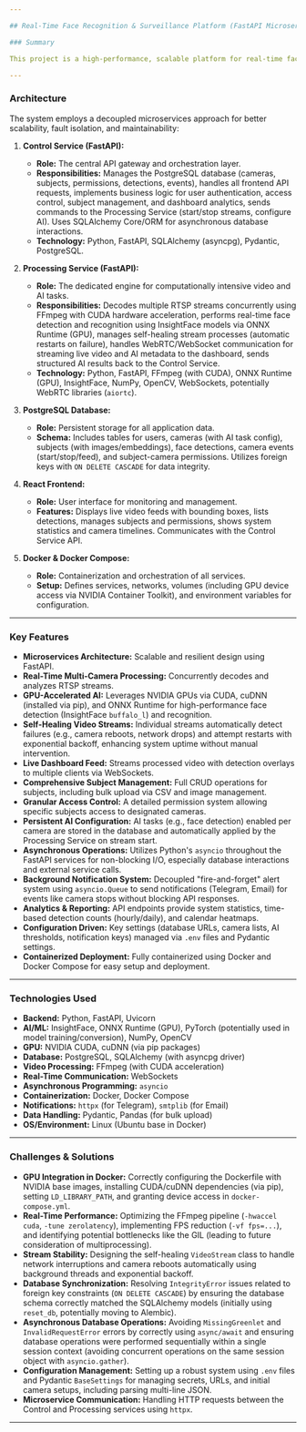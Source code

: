```yaml
---

## Real-Time Face Recognition & Surveillance Platform (FastAPI Microservices)

### Summary

This project is a high-performance, scalable platform for real-time face recognition across multiple IP camera streams, built using a modern microservices architecture with FastAPI and Docker. It features a web-based dashboard for live monitoring, subject management, access control, and data analytics. The system prioritizes efficiency through GPU acceleration (CUDA, ONNX Runtime) and resilience with self-healing video stream management and background notifications. This represents a complete rebuild and significant enhancement over a previous Flask-based system.

---
```


### Architecture

The system employs a decoupled microservices approach for better scalability, fault isolation, and maintainability:

1.  **Control Service (FastAPI):**
    * **Role:** The central API gateway and orchestration layer.
    * **Responsibilities:** Manages the PostgreSQL database (cameras, subjects, permissions, detections, events), handles all frontend API requests, implements business logic for user authentication, access control, subject management, and dashboard analytics, sends commands to the Processing Service (start/stop streams, configure AI). Uses SQLAlchemy Core/ORM for asynchronous database interactions.
    * **Technology:** Python, FastAPI, SQLAlchemy (asyncpg), Pydantic, PostgreSQL.

2.  **Processing Service (FastAPI):**
    * **Role:** The dedicated engine for computationally intensive video and AI tasks.
    * **Responsibilities:** Decodes multiple RTSP streams concurrently using FFmpeg with CUDA hardware acceleration, performs real-time face detection and recognition using InsightFace models via ONNX Runtime (GPU), manages self-healing stream processes (automatic restarts on failure), handles WebRTC/WebSocket communication for streaming live video and AI metadata to the dashboard, sends structured AI results back to the Control Service.
    * **Technology:** Python, FastAPI, FFmpeg (with CUDA), ONNX Runtime (GPU), InsightFace, NumPy, OpenCV, WebSockets, potentially WebRTC libraries (`aiortc`).

3.  **PostgreSQL Database:**
    * **Role:** Persistent storage for all application data.
    * **Schema:** Includes tables for users, cameras (with AI task config), subjects (with images/embeddings), face detections, camera events (start/stop/feed), and subject-camera permissions. Utilizes foreign keys with `ON DELETE CASCADE` for data integrity.

4.  **React Frontend:**
    * **Role:** User interface for monitoring and management.
    * **Features:** Displays live video feeds with bounding boxes, lists detections, manages subjects and permissions, shows system statistics and camera timelines. Communicates with the Control Service API.

5.  **Docker & Docker Compose:**
    * **Role:** Containerization and orchestration of all services.
    * **Setup:** Defines services, networks, volumes (including GPU device access via NVIDIA Container Toolkit), and environment variables for configuration.



---

### Key Features

* **Microservices Architecture:** Scalable and resilient design using FastAPI.
* **Real-Time Multi-Camera Processing:** Concurrently decodes and analyzes RTSP streams.
* **GPU-Accelerated AI:** Leverages NVIDIA GPUs via CUDA, cuDNN (installed via pip), and ONNX Runtime for high-performance face detection (InsightFace `buffalo_l`) and recognition.
* **Self-Healing Video Streams:** Individual streams automatically detect failures (e.g., camera reboots, network drops) and attempt restarts with exponential backoff, enhancing system uptime without manual intervention.
* **Live Dashboard Feed:** Streams processed video with detection overlays to multiple clients via WebSockets.
* **Comprehensive Subject Management:** Full CRUD operations for subjects, including bulk upload via CSV and image management.
* **Granular Access Control:** A detailed permission system allowing specific subjects access to designated cameras.
* **Persistent AI Configuration:** AI tasks (e.g., face detection) enabled per camera are stored in the database and automatically applied by the Processing Service on stream start.
* **Asynchronous Operations:** Utilizes Python's `asyncio` throughout the FastAPI services for non-blocking I/O, especially database interactions and external service calls.
* **Background Notification System:** Decoupled "fire-and-forget" alert system using `asyncio.Queue` to send notifications (Telegram, Email) for events like camera stops without blocking API responses.
* **Analytics & Reporting:** API endpoints provide system statistics, time-based detection counts (hourly/daily), and calendar heatmaps.
* **Configuration Driven:** Key settings (database URLs, camera lists, AI thresholds, notification keys) managed via `.env` files and Pydantic settings.
* **Containerized Deployment:** Fully containerized using Docker and Docker Compose for easy setup and deployment.

---

### Technologies Used

* **Backend:** Python, FastAPI, Uvicorn
* **AI/ML:** InsightFace, ONNX Runtime (GPU), PyTorch (potentially used in model training/conversion), NumPy, OpenCV
* **GPU:** NVIDIA CUDA, cuDNN (via pip packages)
* **Database:** PostgreSQL, SQLAlchemy (with asyncpg driver)
* **Video Processing:** FFmpeg (with CUDA acceleration)
* **Real-Time Communication:** WebSockets
* **Asynchronous Programming:** `asyncio`
* **Containerization:** Docker, Docker Compose
* **Notifications:** `httpx` (for Telegram), `smtplib` (for Email)
* **Data Handling:** Pydantic, Pandas (for bulk upload)
* **OS/Environment:** Linux (Ubuntu base in Docker)

---

### Challenges & Solutions

* **GPU Integration in Docker:** Correctly configuring the Dockerfile with NVIDIA base images, installing CUDA/cuDNN dependencies (via pip), setting `LD_LIBRARY_PATH`, and granting device access in `docker-compose.yml`.
* **Real-Time Performance:** Optimizing the FFmpeg pipeline (`-hwaccel cuda`, `-tune zerolatency`), implementing FPS reduction (`-vf fps=...`), and identifying potential bottlenecks like the GIL (leading to future consideration of multiprocessing).
* **Stream Stability:** Designing the self-healing `VideoStream` class to handle network interruptions and camera reboots automatically using background threads and exponential backoff.
* **Database Synchronization:** Resolving `IntegrityError` issues related to foreign key constraints (`ON DELETE CASCADE`) by ensuring the database schema correctly matched the SQLAlchemy models (initially using `reset_db`, potentially moving to Alembic).
* **Asynchronous Database Operations:** Avoiding `MissingGreenlet` and `InvalidRequestError` errors by correctly using `async/await` and ensuring database operations were performed sequentially within a single session context (avoiding concurrent operations on the same session object with `asyncio.gather`).
* **Configuration Management:** Setting up a robust system using `.env` files and Pydantic `BaseSettings` for managing secrets, URLs, and initial camera setups, including parsing multi-line JSON.
* **Microservice Communication:** Handling HTTP requests between the Control and Processing services using `httpx`.

---
